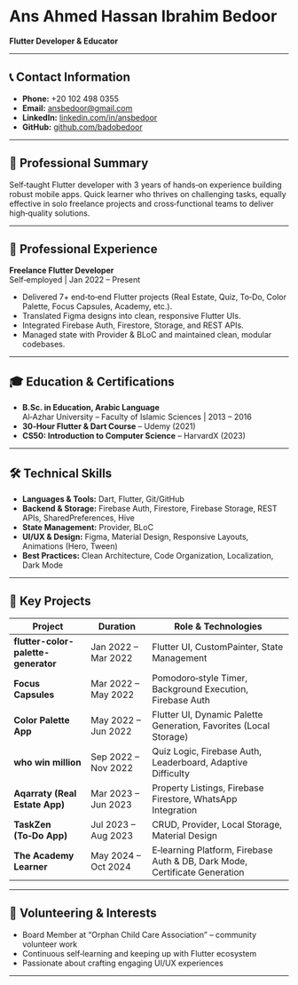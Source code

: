 # Ans Ahmed Hassan Ibrahim Bedoor  
**Flutter Developer & Educator**

---

## 📞 Contact Information
- **Phone:** +20 102 498 0355  
- **Email:** ansbedoor@gmail.com  
- **LinkedIn:** [linkedin.com/in/ansbedoor](https://www.linkedin.com/in/ansbedoor)  
- **GitHub:** [github.com/badobedoor](https://github.com/badobedoor)  

---

## 🎯 Professional Summary
Self‑taught Flutter developer with 3 years of hands‑on experience building robust mobile apps. Quick learner who thrives on challenging tasks, equally effective in solo freelance projects and cross‑functional teams to deliver high‑quality solutions.

---

## 💼 Professional Experience
**Freelance Flutter Developer**  
Self‑employed | Jan 2022 – Present  
- Delivered 7+ end‑to‑end Flutter projects (Real Estate, Quiz, To‑Do, Color Palette, Focus Capsules, Academy, etc.).  
- Translated Figma designs into clean, responsive Flutter UIs.  
- Integrated Firebase Auth, Firestore, Storage, and REST APIs.  
- Managed state with Provider & BLoC and maintained clean, modular codebases.  

---

## 🎓 Education & Certifications  
- **B.Sc. in Education, Arabic Language**  
  Al‑Azhar University – Faculty of Islamic Sciences | 2013 – 2016  
- **30‑Hour Flutter & Dart Course** – Udemy (2021)  
- **CS50: Introduction to Computer Science** – HarvardX (2023)  

---

## 🛠️ Technical Skills
- **Languages & Tools:** Dart, Flutter, Git/GitHub  
- **Backend & Storage:** Firebase Auth, Firestore, Firebase Storage, REST APIs, SharedPreferences, Hive  
- **State Management:** Provider, BLoC  
- **UI/UX & Design:** Figma, Material Design, Responsive Layouts, Animations (Hero, Tween)  
- **Best Practices:** Clean Architecture, Code Organization, Localization, Dark Mode  

---

## 🚀 Key Projects

| Project                          | Duration             | Role & Technologies                                  |
|----------------------------------|----------------------|-------------------------------------------------------|
| **flutter-color-palette-generator**      | Jan 2022 – Mar 2022  | Flutter UI, CustomPainter, State Management          |
| **Focus Capsules**               | Mar 2022 – May 2022  | Pomodoro‑style Timer, Background Execution, Firebase Auth |
| **Color Palette App**            | May 2022 – Jun 2022  | Flutter UI, Dynamic Palette Generation, Favorites (Local Storage) |
| **who win million** | Sep 2022 – Nov 2022  | Quiz Logic, Firebase Auth, Leaderboard, Adaptive Difficulty |
| **Aqarraty (Real Estate App)**   | Mar 2023 – Jun 2023  | Property Listings, Firebase Firestore, WhatsApp Integration |
| **TaskZen (To‑Do App)**          | Jul 2023 – Aug 2023  | CRUD, Provider, Local Storage, Material Design        |
| **The Academy Learner**              | May 2024 – Oct 2024  | E‑learning Platform, Firebase Auth & DB, Dark Mode, Certificate Generation |

---

## 🌟 Volunteering & Interests
- Board Member at “Orphan Child Care Association” – community volunteer work  
- Continuous self‑learning and keeping up with Flutter ecosystem  
- Passionate about crafting engaging UI/UX experiences  

---
